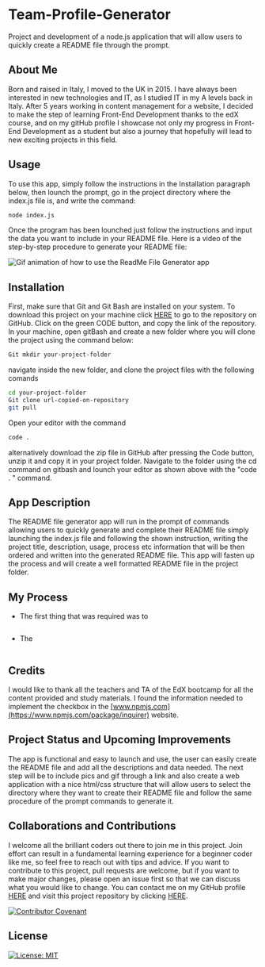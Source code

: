 # Team-Profile-Generator


Project and development of a node.js application that will allow users to quickly create a README file through the prompt.


## About Me 
Born and raised in Italy, I moved to the UK in 2015. I have always been interested in new technologies and IT, as I studied IT in my A levels back in Italy. After 5 years working in content management for a website, I decided to make the step of learning Front-End Development thanks to the edX course, and on my gitHub profile I showcase not only my progress in Front-End Development as a student but also a journey that hopefully will lead to new exciting projects in this field.

## Usage

To use this app, simply follow the instructions in the Installation paragraph below, then lounch the prompt, go in the project directory where the index.js file is, and write the command:

```bash
node index.js
```
Once the program has been lounched just follow the instructions and input the data you want to include in your README file. Here is a video of the step-by-step procedure to generate your README file:

![Gif animation of how to use the ReadMe File Generator app](/Images/ReadMe-Generator.gif)

## Installation
First, make sure that Git and Git Bash are installed on your system. To download this project on your machine click [HERE](https://github.com/Nikola84ca/Team-Profile-Generator) to go to the repository on GitHub. Click on the green CODE button, and copy the link of the repository. In your machine, open gitBash and create a new folder where you will clone the project using the command below:

```bash
Git mkdir your-project-folder
```
navigate inside the new folder, and clone the project files with the following comands

```bash
cd your-project-folder
Git clone url-copied-on-repository
git pull
```

Open your editor with the command

```bash
code .
```

alternatively download the zip file in GitHub after pressing the Code button, unzip it and copy it in your project folder. Navigate to the folder using the cd command on gitbash and lounch your editor as shown above with the "code . " command.

## App Description 

The README file generator app will run in the prompt of commands allowing users to quickly generate and complete their README file simply launching the index.js file and following the shown instruction, writing the project title, description, usage, process etc information that will be then ordered and written into the generated README file. This app will fasten up the process and will create a well formatted README file in the project folder.

## My Process

* The first thing that was required was to 

```JavaScript

```

* The 

```JavaScript

```

## Credits

I would like to thank all the teachers and TA of the EdX bootcamp for all the content provided and study materials. I found the information needed to implement the checkbox in the [www.npmjs.com](https://www.npmjs.com/package/inquirer) website.

## Project Status and Upcoming Improvements

The app is functional and easy to launch and use, the user can easily create the README file and add all the descriptions and data needed. The next step will be to include pics and gif through a link and also create a web application with a nice html/css structure that will allow users to select the directory where they want to create their README file and follow the same procedure of the prompt commands to generate it.

## Collaborations and Contributions

I welcome all the brilliant coders out there to join me in this project. Join effort can result in a fundamental learning experience for a beginner coder like me, so feel free to reach out with tips and advice. If you want to contribute to this project, pull requests are welcome, but if you want to make major changes, please open an issue first so that we can discuss what you would like to change. You can contact me on my GitHub profile [HERE](https://github.com/Nikola84ca) and visit this project repository by clicking [HERE](https://github.com/Nikola84ca/Team-Profile-Generator).

[![Contributor Covenant](https://img.shields.io/badge/Contributor%20Covenant-2.1-4baaaa.svg)](code_of_conduct.md)

## License

[![License: MIT](https://img.shields.io/badge/License-MIT-yellow.svg)](https://opensource.org/licenses/MIT)